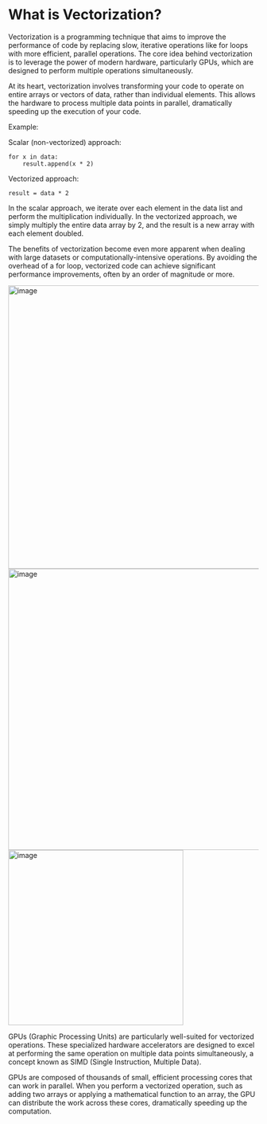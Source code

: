 # What is Vectorization?

Vectorization is a programming technique that aims to improve the performance of code by replacing slow, iterative operations like for loops with more efficient, parallel operations. The core idea behind vectorization is to leverage the power of modern hardware, particularly GPUs, which are designed to perform multiple operations simultaneously.

At its heart, vectorization involves transforming your code to operate on entire arrays or vectors of data, rather than individual elements. This allows the hardware to process multiple data points in parallel, dramatically speeding up the execution of your code.

Example:

Scalar (non-vectorized) approach:

    for x in data:
        result.append(x * 2)

Vectorized approach:

    result = data * 2

In the scalar approach, we iterate over each element in the data list and perform the multiplication individually. In the vectorized approach, we simply multiply the entire data array by 2, and the result is a new array with each element doubled.

The benefits of vectorization become even more apparent when dealing with large datasets or computationally-intensive operations. By avoiding the overhead of a for loop, vectorized code can achieve significant performance improvements, often by an order of magnitude or more.



<img width="569" alt="image" src="https://github.com/user-attachments/assets/df368802-b4e9-4ad3-9095-21a0a658a352">


<img width="565" alt="image" src="https://github.com/user-attachments/assets/eda845be-31ae-4eb7-87fa-b43cd7409df4">


<img width="352" alt="image" src="https://github.com/user-attachments/assets/a759dd3e-a1ce-4704-a2ab-dc3e3b380220">

GPUs (Graphic Processing Units) are particularly well-suited for vectorized operations. These specialized hardware accelerators are designed to excel at performing the same operation on multiple data points simultaneously, a concept known as SIMD (Single Instruction, Multiple Data).

GPUs are composed of thousands of small, efficient processing cores that can work in parallel. When you perform a vectorized operation, such as adding two arrays or applying a mathematical function to an array, the GPU can distribute the work across these cores, dramatically speeding up the computation.
